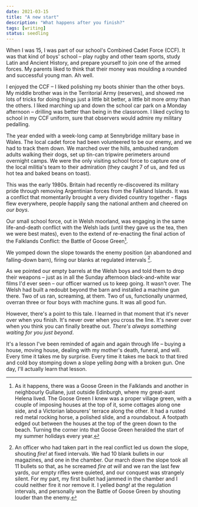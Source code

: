 ```yaml
---
date: 2021-03-15
title: "A new start"
description: "What happens after you finish?"
tags: [writing]
status: seedling
---
```




When I was 15, I was part of our school's Combined Cadet Force (CCF). It was that kind of boys' school – play rugby and other team sports, study Latin and Ancient History, and prepare yourself to join one of the armed forces. My parents liked to think that their money was moulding a rounded and successful young man. Ah well.

I enjoyed the CCF – I liked polishing my boots shinier than the other boys. My middle brother was in the Territorial Army (reserves), and showed me lots of tricks for doing things just a little bit better, a little bit more _army_ than the others. I liked marching up and down the school car park on a Monday afternoon – drilling was better than being in the classroom. I liked cycling to school in my CCF uniform, sure that observers would admire my military pedalling.

The year ended with a week-long camp at Sennybridge military base in Wales. The local cadet force had been volunteered to be our enemy, and we had to track them down. We marched over the hills, ambushed random adults walking their dogs, set up tin-can tripwire perimeters around overnight camps. We were the only visiting school force to capture one of the local militia's team to their admiration (they caught 7 of us, and fed us hot tea and baked beans on toast).

This was the early 1980s. Britain had recently re-discovered its military pride through removing Argentinian forces from the Falkland Islands. It was a conflict that momentarily brought a very divided country together - flags flew everywhere, people happily sang the national anthem and cheered on _our boys_.

Our small school force, out in Welsh moorland, was engaging in the same life-and-death conflict with the Welsh lads (until they gave us the tea, then we were best mates), even to the extend of re-enacting the final action of the Falklands Conflict: the Battle of Goose Green[^fn-goosegreen].



[^fn-goosegreen]: As it happens, there was a Goose Green in the Falklands and another in neighbourly Gullane, just outside Edinburgh, where my great-aunt Helena lived. The Goose Green I knew was a proper village green, with a couple of imposing houses at the top of it, some cottages along one side, and a Victorian labourers' terrace along the other. It had a rusted red metal rocking horse, a polished slide, and a roundabout. A footpath edged out between the houses at the top of the green down to the beach. Turning the corner into that Goose Green heralded the start of my summer holidays every year.



We yomped down the slope towards the enemy position (an abandoned and falling-down barn), firing our blanks at regulated intervals [^fn-blanks].

[^fn-blanks]: An officer who had taken part in the real conflict led us down the slope, shouting _fire!_ at fixed intervals. We had 10 blank bullets in our magazines, and one in the chamber. Our march down the slope took all 11 bullets so that, as he screamed _fire at will_ and we ran the last few yards, our empty rifles were quieted, and our conquest was strangely silent. For my part, my first bullet had jammed in the chamber and I could neither fire it nor remove it. I yelled _bang!_ at the regulation intervals, and personally won the Battle of Goose Green by shouting louder than the enemy.

As we pointed our empty barrels at the Welsh boys and told them to drop their weapons – just as in all the Sunday afternoon black-and-white war films I'd ever seen – our officer warned us to keep going. It wasn't over. The Welsh had built a redoubt beyond the barn and installed a machine gun there. Two of us ran, screaming, at them. Two of us, functionally unarmed, overran three or four boys with machine guns. It was all good fun.

However, there's a point to this tale. I learned in that moment that it's never over when you finish. It's never over when you cross the line. It's never over when you think you can finally breathe out. _There's always something waiting for you just beyond_.

It's a lesson I've been reminded of again and again through life – buying a house, moving house, dealing with my mother's death, funeral, and will. Every time it takes me by surprise. Every time it takes me back to that tired and cold boy stomping down a slope yelling _bang_ with a broken gun. One day, I'll actually learn that lesson.

